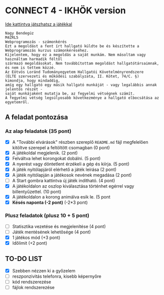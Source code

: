 # CONNECT 4 - IKHÖK version
[Ide kattintva játszhatsz a játékkal](http://www.nagybrandy.hu/connect4 "Ide kattintva játszhatsz a játékkal")

    Nagy Bendegúz
    M4ZRL5
    Webprogramozás - számonkérés
    Ezt a megoldást a fent írt hallgató küldte be és készítette a Webprogramozás kurzus számonkéréséhez.
    Kijelentem, hogy ez a megoldás a saját munkám. Nem másoltam vagy használtam harmadik féltől 
    származó megoldásokat. Nem továbbítottam megoldást hallgatótársaimnak, és nem is tettem közzé. 
    Az Eötvös Loránd Tudományegyetem Hallgatói Követelményrendszere 
    (ELTE szervezeti és működési szabályzata, II. Kötet, 74/C. §) kimondja, hogy mindaddig, 
    amíg egy hallgató egy másik hallgató munkáját - vagy legalábbis annak jelentős részét - 
    saját munkájaként mutatja be, az fegyelmi vétségnek számít. 
    A fegyelmi vétség legsúlyosabb következménye a hallgató elbocsátása az egyetemről.

## A feladat pontozása

### Az alap feladatok (35 pont)

- [x] A "További elvárások" részben szereplő `README.md` fájl megfelelően kitöltve szerepel a feltöltött csomagban (0 pont)
- [x] A játékoldal megjelenik. (2 pont)
- [x] Felváltva lehet korongokat dobálni. (5 pont)
- [x] A nyerést vagy döntetlent érzékeli a gép és kiírja. (5 pont)
- [x] A játék nyitólapjáról elérhető a játék leírása (2 pont)
- [x] A játék nyitólapján a játékosok nevének megadása (2 pont)
- [ ] A Start gombra kattintva új játék indítható. (4 pont)
- [x] A játékoldalon az oszlop kiválasztása történhet egérrel vagy billentyűzettel. (10 pont)
- [x] A játékoldalon a korong animálva esik le. (5 pont
- [x] **Késés naponta (-2 pont)** (-2*3 pont)

### Plusz feladatok (plusz 10 + 5 pont)

- [ ] Statisztika vezetése és megjelenítése (4 pont)
- [ ] Játék mentésének lehetősége (4 pont)
- [x] 1 játékos mód (+3 pont)
- [x] Időlimit (+2 pont)

## TO-DO LIST
- [x] Szebben nézzen ki a győzelem
- [ ] reszponzivitás telefonra, kisebb képernyőre
- [ ] kód rendszerezése
- [ ] fájlok rendszerezése